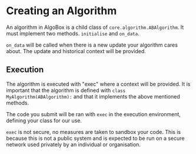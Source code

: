 # Creating an Algorithm

An algorithm in AlgoBox is a child class of `core.algorithm.ABAlgorithm`.
It must implement two methods. `initialise` and `on_data`.

`on_data` will be called when there is a new update your algorithm cares about. The update and historical context will be provided.

## Execution

The algorithm is executed with "exec" where a context will be provided.
It is important that the algorithm is defined with `class MyAlgorithm(ABAlgorithm):`
and that it implements the above mentioned methods.

The code you submit will be ran with `exec` in the execution environment, defining
your class for our use.

`exec` is not secure, no measures are taken to sandbox your code. This is
because this is not a public system and is expected to be run on a secure network used privately
by an individual or organisation.
